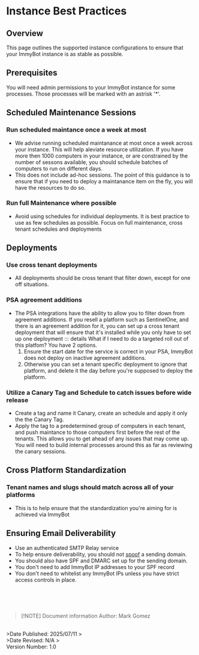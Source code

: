 <!-- How To Template -->
# Instance Best Practices

## Overview
This page outlines the supported instance configurations to ensure that your ImmyBot instance is as stable as possible.

## Prerequisites
You will need admin permissions to your ImmyBot instance for some processes. Those processes will be marked with an astrisk '*'.

## Scheduled Maintenance Sessions
### Run scheduled maintance once a week at most
- We advise running scheduled maintanance at most once a week across your instance. This will help aleviate resource utilization. If you have more then 1000 computers in your instance, or are constrained by the number of sessons available, you should schedule batches of computers to run on different days.
- This does not include ad-hoc sessions. The point of this guidance is to ensure that if you need to deploy a maintanance item on the fly, you will have the resources to do so.
### Run full Maintenance where possible
- Avoid using schedules for individual deployments. It is best practice to use as few schedules as possible. Focus on full maintenance, cross tenant schedules and deployments

## Deployments
### Use cross tenant deployments
- All deployments should be cross tenant that filter down, except for one off situations.

### PSA agreement additions
- The PSA integrations have the ability to allow you to filter down from agreement additions. If you resell a platform such as SentinelOne, and there is an agreement addition for it, you can set up a cross tenant deployment that will ensure that it's installed while you only have to set up one deployment
  ::: details What if I need to do a targeted roll out of this platfom?
  You have 2 options.
  1. Ensure the start date for the service is correct in your PSA, ImmyBot does not deploy on inactive agreement additions.
  2. Otherwise you can set a tenant specific deployment to ignore that platform, and delete it the day before you're supposed to deploy the platform.

### Utilize a Canary Tag and Schedule to catch issues before wide release
- Create a tag and name it Canary, create an schedule and apply it only the the Canary Tag.
- Apply the tag to a predetermined group of computers in each tenant, and push maintance to those computers first before the rest of the tenants. This allows you to get ahead of any issues that may come up. You will need to build internal processes around this as far as reviewing the canary sessions.

## Cross Platform Standardization
### Tenant names and slugs should match across all of your platforms
- This is to help ensure that the standardization you're aiming for is achieved via ImmyBot

## Ensuring Email Deliverability



- Use an authenticated SMTP Relay service
- To help ensure deliverability, you should not [spoof](https://en.wikipedia.org/wiki/Email_spoofing) a sending domain.
- You should also have SPF and DMARC set up for the sending domain.
- You don't need to add ImmyBot IP addresses to your SPF record
- You don't need to whitelist any ImmyBot IPs unless you have strict access controls in place.


<br><br><br>
>[!NOTE] Document information
>Author: Mark Gomez
<br>
>Date Published: 2025/07/11
><br>
>Date Revised: N/A
><br>
 Version Number: 1.0